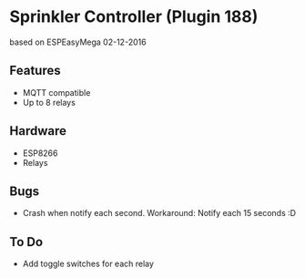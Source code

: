 # Sprinkler Controller (Plugin 188)
based on ESPEasyMega 02-12-2016

## Features
- MQTT compatible
- Up to 8 relays

## Hardware
- ESP8266
- Relays

## Bugs
- Crash when notify each second. Workaround: Notify each 15 seconds :D

## To Do
- Add toggle switches for each relay